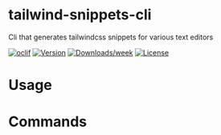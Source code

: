 tailwind-snippets-cli
=====================

Cli that generates tailwindcss snippets for various text editors

[![oclif](https://img.shields.io/badge/cli-oclif-brightgreen.svg)](https://oclif.io)
[![Version](https://img.shields.io/npm/v/tailwind-snippets-cli.svg)](https://npmjs.org/package/tailwind-snippets-cli)
[![Downloads/week](https://img.shields.io/npm/dw/tailwind-snippets-cli.svg)](https://npmjs.org/package/tailwind-snippets-cli)
[![License](https://img.shields.io/npm/l/tailwind-snippets-cli.svg)](https://github.com/thegrinder/tailwind-snippets-cli/blob/master/package.json)

<!-- toc -->
# Usage
<!-- usage -->
# Commands
<!-- commands -->
